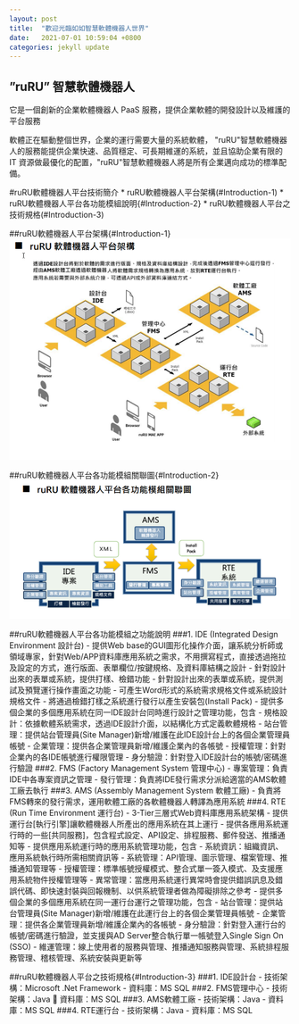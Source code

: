 ```yaml
---
layout: post
title:  "歡迎光臨如如智慧軟體機器人世界"
date:   2021-07-01 10:59:04 +0800
categories: jekyll update
---
```


## ”ruRU” 智慧軟體機器人
它是一個創新的企業軟體機器人 PaaS 服務，提供企業軟體的開發設計以及維護的平台服務

軟體正在驅動整個世界，企業的運行需要大量的系統軟體， "ruRU"智慧軟體機器人的服務能提供企業快速、品質穩定、可長期維運的系統，並且協助企業有限的 IT 資源做最優化的配置，"ruRU"智慧軟體機器人將是所有企業邁向成功的標準配備。

#ruRU軟體機器人平台技術簡介
	* ruRU軟體機器人平台架構(#Introduction-1)
	* ruRU軟體機器人平台各功能模組說明{#Introduction-2}
	* ruRU軟體機器人平台之技術規格(#Introduction-3)

##ruRU軟體機器人平台架構{#Introduction-1}
![](Introduction-1.png)

##ruRU軟體機器人平台各功能模組關聯圖{#Introduction-2}
![](Introduction-2.png)

##ruRU軟體機器人平台各功能模組之功能說明
###1. IDE (Integrated Design Environment 設計台)
	- 提供Web base的GUI圖形化操作介面，讓系統分析師或領域專家，針對Web/APP資料庫應用系統之需求，不用撰寫程式，直接透過拖拉及設定的方式，進行版面、表單欄位/按鍵規格、及資料庫結構之設計
	- 針對設計出來的表單或系統，提供打樣、檢錯功能
	- 針對設計出來的表單或系統，提供測試及預覽運行操作畫面之功能
	- 可產生Word形式的系統需求規格文件或系統設計規格文件
	- 將通過檢錯打樣之系統進行發行以產生安裝包(Install Pack)
	- 提供多個企業的多個應用系統在同一IDE設計台同時進行設計之管理功能，包含
	- 規格設計：依據軟體系統需求，透過IDE設計介面，以結構化方式定義軟體規格
	- 站台管理：提供站台管理員(Site Manager)新增/維護在此IDE設計台上的各個企業管理員帳號
	- 企業管理：提供各企業管理員新增/維護企業內的各帳號
	- 授權管理：針對企業內的各IDE帳號進行權限管理
	- 身分驗證：針對登入IDE設計台的帳號/密碼進行驗證
###2. FMS (Factory Management System 管理中心)
	- 專案管理：負責IDE中各專案資訊之管理
	- 發行管理：負責將IDE發行需求分派給適當的AMS軟體工廠去執行
###3. AMS (Assembly Management System 軟體工廠)
	- 負責將FMS轉來的發行需求，運用軟體工廠的各軟體機器人轉譯為應用系統
###4. RTE (Run Time Environment 運行台)
	- 3-Tier三層式Web資料庫應用系統架構
	- 提供運行台[執行引擎]讓軟體機器人所產出的應用系統在其上運行
	- 提供各應用系統運行時的一些[共同服務]，包含程式設定、API設定、排程服務、郵件發送、推播通知等
	- 提供應用系統運行時的應用系統管理功能，包含
	- 系統資訊：組織資訊、應用系統執行時所需相關資訊等
	- 系統管理：API管理、圖示管理、檔案管理、推播通知管理等
	- 授權管理：標準帳號授權模式、整合式單一簽入模式、及支援應用系統物件授權管理等
	- 異常管理：當應用系統運行異常時會提供錯誤訊息及錯誤代碼、即快速封裝與回報機制、以供系統管理者做為障礙排除之參考
	- 提供多個企業的多個應用系統在同一運行台運行之管理功能，包含
	- 站台管理：提供站台管理員(Site Manager)新增/維護在此運行台上的各個企業管理員帳號
	- 企業管理：提供各企業管理員新增/維護企業內的各帳號
	- 身分驗證：針對登入運行台的帳號/密碼進行驗證，並支援與AD Server整合執行單一帳號登入Single Sign On (SSO)
	- 維運管理：線上使用者的服務與管理、推播通知服務與管理、系統排程服務管理、稽核管理、系統安裝與更新等

##ruRU軟體機器人平台之技術規格{#Introduction-3}
###1. IDE設計台 
	- 技術架構：Microsoft .Net Framework
	- 資料庫：MS SQL
###2. FMS管理中心
	- 技術架構：Java
	資料庫：MS SQL
###3. AMS軟體工廠
	- 技術架構：Java
	- 資料庫：MS SQL
###4. RTE運行台
	- 技術架構：Java
	- 資料庫：MS SQL
 

